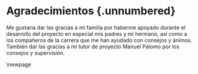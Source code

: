 # Agradecimientos {.unnumbered}

<!-- This is for acknowledging all of the people who helped out -->
Me gustaria dar las gracias a mi familia por haberme apoyado durante el desarrollo del proyecto en especial mis padres y mi hermano, así como a los compañeros de la carrera que me han ayudado con consejos y ánimos. También dar las gracias a mi tutor de proyecto Manuel Palomo por los consejos y supervisión.
<!-- Use the \newpage command to force a new page -->

\newpage



